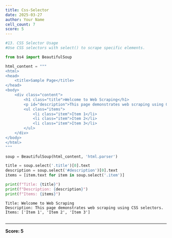 ```yaml
---
title: Css-Selector
date: 2025-03-27
author: Your Name
cell_count: 7
score: 5
---
```


```python
#13. CSS Selector Usage
#Use CSS selectors with select() to scrape specific elements.
```


```python
from bs4 import BeautifulSoup
```


```python
html_content = """
<html>
<head>
    <title>Sample Page</title>
</head>
<body>
    <div class="content">
        <h1 class="title">Welcome to Web Scraping</h1>
        <p id="description">This page demonstrates web scraping using CSS selectors.</p>
        <ul class="items">
            <li class="item">Item 1</li>
            <li class="item">Item 2</li>
            <li class="item">Item 3</li>
        </ul>
    </div>
</body>
</html>
"""
```


```python
soup = BeautifulSoup(html_content, 'html.parser')
```


```python
title = soup.select('.title')[0].text
description = soup.select('#description')[0].text
items = [item.text for item in soup.select('.item')]
```


```python
print(f"Title: {title}")
print(f"Description: {description}")
print(f"Items: {items}")
```

    Title: Welcome to Web Scraping
    Description: This page demonstrates web scraping using CSS selectors.
    Items: ['Item 1', 'Item 2', 'Item 3']



```python

```


---
**Score: 5**

